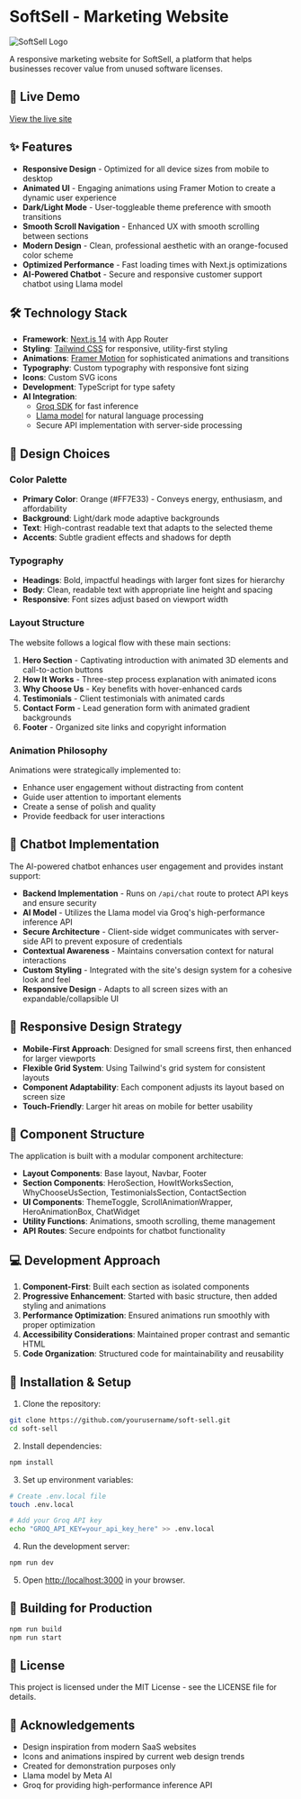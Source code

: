 # SoftSell - Marketing Website

![SoftSell Logo](public/softshell-logo.png)

A responsive marketing website for SoftSell, a platform that helps businesses recover value from unused software licenses.

## 🚀 Live Demo

[View the live site](#) <!-- Replace with actual deploy URL when available -->

## ✨ Features

- **Responsive Design** - Optimized for all device sizes from mobile to desktop
- **Animated UI** - Engaging animations using Framer Motion to create a dynamic user experience
- **Dark/Light Mode** - User-toggleable theme preference with smooth transitions
- **Smooth Scroll Navigation** - Enhanced UX with smooth scrolling between sections
- **Modern Design** - Clean, professional aesthetic with an orange-focused color scheme
- **Optimized Performance** - Fast loading times with Next.js optimizations
- **AI-Powered Chatbot** - Secure and responsive customer support chatbot using Llama model

## 🛠️ Technology Stack

- **Framework**: [Next.js 14](https://nextjs.org/) with App Router
- **Styling**: [Tailwind CSS](https://tailwindcss.com/) for responsive, utility-first styling
- **Animations**: [Framer Motion](https://www.framer.com/motion/) for sophisticated animations and transitions
- **Typography**: Custom typography with responsive font sizing
- **Icons**: Custom SVG icons
- **Development**: TypeScript for type safety
- **AI Integration**:
  - [Groq SDK](https://groq.com) for fast inference
  - [Llama model](https://ai.meta.com/llama/) for natural language processing
  - Secure API implementation with server-side processing

## 🎨 Design Choices

### Color Palette

- **Primary Color**: Orange (#FF7E33) - Conveys energy, enthusiasm, and affordability
- **Background**: Light/dark mode adaptive backgrounds
- **Text**: High-contrast readable text that adapts to the selected theme
- **Accents**: Subtle gradient effects and shadows for depth

### Typography

- **Headings**: Bold, impactful headings with larger font sizes for hierarchy
- **Body**: Clean, readable text with appropriate line height and spacing
- **Responsive**: Font sizes adjust based on viewport width

### Layout Structure

The website follows a logical flow with these main sections:

1. **Hero Section** - Captivating introduction with animated 3D elements and call-to-action buttons
2. **How It Works** - Three-step process explanation with animated icons
3. **Why Choose Us** - Key benefits with hover-enhanced cards
4. **Testimonials** - Client testimonials with animated cards
5. **Contact Form** - Lead generation form with animated gradient backgrounds
6. **Footer** - Organized site links and copyright information

### Animation Philosophy

Animations were strategically implemented to:

- Enhance user engagement without distracting from content
- Guide user attention to important elements
- Create a sense of polish and quality
- Provide feedback for user interactions

## 🤖 Chatbot Implementation

The AI-powered chatbot enhances user engagement and provides instant support:

- **Backend Implementation** - Runs on `/api/chat` route to protect API keys and ensure security
- **AI Model** - Utilizes the Llama model via Groq's high-performance inference API
- **Secure Architecture** - Client-side widget communicates with server-side API to prevent exposure of credentials
- **Contextual Awareness** - Maintains conversation context for natural interactions
- **Custom Styling** - Integrated with the site's design system for a cohesive look and feel
- **Responsive Design** - Adapts to all screen sizes with an expandable/collapsible UI

## 📱 Responsive Design Strategy

- **Mobile-First Approach**: Designed for small screens first, then enhanced for larger viewports
- **Flexible Grid System**: Using Tailwind's grid system for consistent layouts
- **Component Adaptability**: Each component adjusts its layout based on screen size
- **Touch-Friendly**: Larger hit areas on mobile for better usability

## 🧩 Component Structure

The application is built with a modular component architecture:

- **Layout Components**: Base layout, Navbar, Footer
- **Section Components**: HeroSection, HowItWorksSection, WhyChooseUsSection, TestimonialsSection, ContactSection
- **UI Components**: ThemeToggle, ScrollAnimationWrapper, HeroAnimationBox, ChatWidget
- **Utility Functions**: Animations, smooth scrolling, theme management
- **API Routes**: Secure endpoints for chatbot functionality

## 💻 Development Approach

1. **Component-First**: Built each section as isolated components
2. **Progressive Enhancement**: Started with basic structure, then added styling and animations
3. **Performance Optimization**: Ensured animations run smoothly with proper optimization
4. **Accessibility Considerations**: Maintained proper contrast and semantic HTML
5. **Code Organization**: Structured code for maintainability and reusability

## 🔧 Installation & Setup

1. Clone the repository:

```bash
git clone https://github.com/yourusername/soft-sell.git
cd soft-sell
```

2. Install dependencies:

```bash
npm install
```

3. Set up environment variables:

```bash
# Create .env.local file
touch .env.local

# Add your Groq API key
echo "GROQ_API_KEY=your_api_key_here" >> .env.local
```

4. Run the development server:

```bash
npm run dev
```

5. Open [http://localhost:3000](http://localhost:3000) in your browser.

## 🚀 Building for Production

```bash
npm run build
npm run start
```

## 📝 License

This project is licensed under the MIT License - see the LICENSE file for details.

## 👏 Acknowledgements

- Design inspiration from modern SaaS websites
- Icons and animations inspired by current web design trends
- Created for demonstration purposes only
- Llama model by Meta AI
- Groq for providing high-performance inference API
